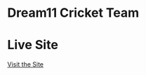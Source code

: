 # Dream11 Cricket Team 

# Live Site 

   <a href='https://dream11-cricketteammaker.surge.sh/' target="_blank">Visit the Site </a>
   

